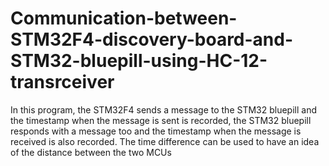 # Communication-between-STM32F4-discovery-board-and-STM32-bluepill-using-HC-12-transrceiver
In this program, the STM32F4 sends a message to the STM32 bluepill and the timestamp when the message is sent is recorded, the STM32 bluepill responds with a message too and the 
timestamp when the message is received is also recorded. The time difference can be used to have an idea of the distance between the two MCUs

